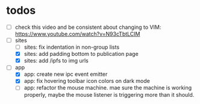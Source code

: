 # todos

- [ ] check this video and be consistent about changing to VIM: https://www.youtube.com/watch?v=N93cTbtLCIM
- [ ] sites
	- [ ] sites: fix indentation in non-group lists
	- [x] sites: add padding bottom to publication page
	- [x] sites: add /ipfs to img urls
- [ ] app
	- [x] app: create new ipc event emitter
	- [x] app: fix hovering toolbar icon colors on dark mode
	- [ ] app: refactor the mouse machine. mae sure the machine is working properly, maybe the mouse listener is triggering more than it should.
